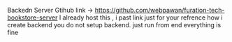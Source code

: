<!-- Run in LocalSystem

 website is hosted ->  https://furation.netlify.app/

1 open in vscode editor
2 install node module using this command -> npm i
3 for running this application type -> npm run dev -->


Backedn Server Gtihub link -> https://github.com/webpawan/furation-tech-bookstore-server
I already host this , i past link just for your refrence how i create backend you do not setup backend. just run from end everything is fine
